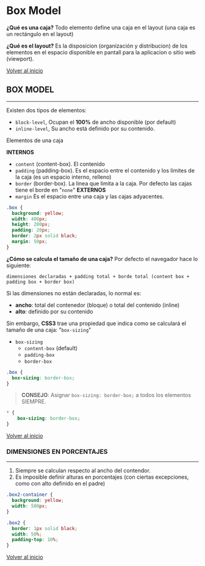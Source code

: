 # Box Model

**¿Qué es una caja?** Todo elemento define una caja en el layout (una caja es un rectángulo en el layout)

**¿Qué es el layout?** Es la disposicion (organización y distribucion) de los elementos en el espacio disponible en pantall para la aplicacion o sitio web (viewport).

[Volver al inicio](#-Box-Model)

## BOX MODEL

---------------------------------------------------------------------------

Existen dos tipos de elementos:
* `block-level`, Ocupan el **100%** de ancho disponible (por default)
* `inline-level`, Su ancho está definido por su contenido.

Elementos de una caja

**INTERNOS**
* `content` (content-box). El contenido 
* `padding` (padding-box). Es el espacio entre el contenido y los limites de la caja (es un espacio interno, relleno)
* `border` (border-box). La linea que limita a la caja. Por defecto las cajas tiene el borde en "`none`"
**EXTERNOS**
* `margin` Es el espacio entre una caja y las cajas adyacentes.

```css
.box {
  background: yellow;
  width: 400px;
  height: 200px;
  padding: 20px;
  border: 2px solid black;
  margin: 50px;
}
```

**¿Cómo se calcula el tamaño de una caja?** Por defecto el navegador hace lo siguiente:

`dimensiones declaradas + padding total + borde total (content box + padding box + border box)`

Si las dimensiones no están declaradas, lo normal es:
* **ancho**: total del contenedor (bloque) o total del contenido (inline)
* **alto**: definido por su contenido

Sin embargo, **CSS3** trae una propiedad que indica como se calculará el tamaño de una caja: "`box-sizing`"

* `box-sizing`
    * `content-box` (default)
    * `padding-box`
    * `border-box`

```css
.box {
  box-sizing: border-box;
}
```

> **CONSEJO**: Asignar `box-sizing: border-box;` a todos los elementos SIEMPRE.

```css
* {
    box-sizing: border-box;
}
```

[Volver al inicio](#-Box-Model)

### DIMENSIONES EN PORCENTAJES

---------------------------------------------------------------------------
  
1. Siempre se calculan respecto al ancho del contendor.
2. Es imposible definir alturas en porcentajes (con ciertas excepciones, como con alto definido en el padre)

```css
.box2-container {
  background: yellow;
  width: 500px;
}

.box2 {
  border: 1px solid black;
  width: 50%;
  padding-top: 10%;
}
```

[Volver al inicio](#-Box-Model)